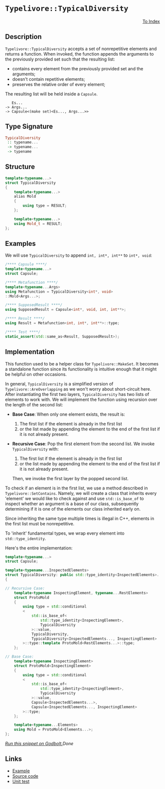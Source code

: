 <!-- Copyright 2024 Feng Mofan
SPDX-License-Identifier: Apache-2.0 -->

# `Typelivore::TypicalDiversity`

<p style='text-align: right;'><a href="../../../facilities/metafunctions.md#typelivore-typical-diversity">To Index</a></p>

## Description

`Typelivore::TypicalDiversity` accepts a set of nonrepetitive elements and returns a function.
When invoked, the function appends the arguments to the previously provided set such that the resulting list:

- contains every element from the previously provided set and the arguments;
- doesn't contain repetitive elements;
- preserves the relative order of every element;

The resulting list will be held inside a `Capsule`.

<pre><code>   Es...
-> Args...
-> Capsule&lt;(make set)&lt;Es..., Args...&gt;&gt;</code></pre>

## Type Signature

```Haskell
TypicalDiversity
 :: typename...
 -> typename...
 -> typename
```

## Structure

```C++
template<typename...>
struct TypicalDiversity
{
    template<typename...>
    alias Mold
    {
        using type = RESULT;
    };

    template<typename...>
    using Mold_t = RESULT;
};
```

## Examples

We will use `TypicalDiversity` to append `int, int*, int**` to `int*, void`:

```C++
/**** Capsule ****/
template<typename...>
struct Capsule;

/**** Metafunction ****/
template<typename...Args>
using Metafunction = TypicalDiversity<int*, void>
::Mold<Args...>;

/**** SupposedResult ****/
using SupposedResult = Capsule<int*, void, int, int**>;

/**** Result ****/
using Result = Metafunction<int, int*, int**>::type;

/**** Test ****/
static_assert(std::same_as<Result, SupposedResult>);
```

## Implementation

This function used to be a helper class for `Typelivore::MakeSet`.
It becomes a standalone function since its functionality is intuitive enough that it might be helpful on other occasions.

In general, `TypicalDiversity` is a simplified version of `Typelivore::AreOverlapping` as we won't worry about short-circuit here.
After instantiating the first two layers, `TypicalDiversity` has two lists of elements to work with.
We will implement the function using recursion over the length of the second list:

- **Base Case**: When only one element exists, the result is:

  1. The first list if the element is already in the first list
  2. or the list made by appending the element to the end of the first list if it is not already present.

- **Recursive Case**: Pop the first element from the second list. We invoke `TypicalDiversity` with:

  1. The first list if the element is already in the first list
  2. or the list made by appending the element to the end of the first list if it is not already present.
  
  Then, we invoke the first layer by the popped second list.

To check if an element is in the first list, we use a method described in `Typelivore::SetContains`.
Namely, we will create a class that inherits every 'element' we would like to check against and use `std::is_base_of` to inspect whether an argument is a base of our class, subsequently determining if it is one of the elements our class inherited early on.

Since inheriting the same type multiple times is illegal in C++, elements in the first list must be nonrepetitive.

To 'inherit' fundamental types, we wrap every element into `std::type_identity`.

Here's the entire implementation:

```C++
template<typename...>
struct Capsule;

template<typename...InspectedElements>
struct TypicalDiversity: public std::type_identity<InspectedElements>...
{

// Recursive Case:
    template<typename InspectingElement, typename...RestElements>
    struct ProtoMold
    {
        using type = std::conditional
        <
            std::is_base_of<
                std::type_identity<InspectingElement>,
                TypicalDiversity
            >::value, 
            TypicalDiversity, 
            TypicalDiversity<InspectedElements..., InspectingElement>
        >::type::template ProtoMold<RestElements...>::type;
    };

// Base Case:
    template<typename InspectingElement>
    struct ProtoMold<InspectingElement>
    {
        using type = std::conditional
        <
            std::is_base_of<
                std::type_identity<InspectingElement>,
                TypicalDiversity
            >::value, 
            Capsule<InspectedElements...>, 
            Capsule<InspectedElements..., InspectingElement>
        >::type;
    };

    template<typename...Elements>
    using Mold = ProtoMold<Elements...>;
};
```

[*Run this snippet on Godbolt.*](https://godbolt.org/#z:OYLghAFBqd5QCxAYwPYBMCmBRdBLAF1QCcAaPECAMzwBtMA7AQwFtMQByARg9KtQYEAysib0QXACx8BBAKoBnTAAUAHpwAMvAFYTStJg1DIApACYAQuYukl9ZATwDKjdAGFUtAK4sGIAKwAzKSuADJ4DJgAcj4ARpjEIADs/qQADqgKhE4MHt6%2BAcEZWY4C4ZExLPGJKbaY9qUMQgRMxAR5Pn5BdQ05za0E5dFxCcmpCi1tHQXdEwNDldVjAJS2qF7EyOwcAPQAVAeHR8cnezsmGgCC%2B4cA1AAimGmujMh4mAq3R%2BdXN6f/xx%2BlwuwLMgQiyG8WFuJkCbgIAE9ngB9AjEJiEBSw7AgkF/Pa3NxMNIKLz0L6HIEETAsNIGamw%2BFIxisTAAOg52JBE2IXgchOJpPosKsVzxAIlgPFdwAkrT6GxBExGhSDkD8ZKAUCQdT5crMIzEc9mGwOWyZQwFM8HJh0NgFYwCFjAjirjy%2BQRbgAVJF4US0e54ABuCRKCJAtzSXlitD9twm6BAICNmGReCwgkICMZFqtmBtdodgmd2DNuKSouBvx2twASvmNlkQwKlCAQbcO7ddXT9YbmSbMLdc9bHEZ7TTHaQu/3WWb6xNx4qnVyrp342iPbdlMRUEQALKedDtzsmCvHtcdrxZIzT54wwL3deJlACfCNMTni%2BMz8XzsJpN4AoyKxEwSjIqgVDfquv4wR2/7JsyaYZo4iI5paI4RMAi6OtipA/rBnY%2BmkfpiIGIbEGG%2BG/tiSZBmIXiYFOVEXkRJEBsGoZZkx0EEd6vr%2BmRnGoXCw75tShYTsWZpTqJDiYdhggrpcsE0QhzxJt29KDtuu6oAetBHnC84EApTpli6GnMiKn6nvc1litWtwWKBg5Eq2n6ab2cIpgOQ7oWJ8lFgQSlru6/I6fuh5oXmcljkFIUnmePEXlemG3oOsKPvBaAMG%2BOQfsla5QcpvFPgBQEgWBEHFaVF7wSmSGOlm0UYXFknBS6eGFaVrECRxFHNd11EWSAdHeIxMJDReRIkmSBoif5BamQo5nYNxJW8TNQrzW4snict0l%2BTFo5YfFLrMapKb2RtMJJHZgSVh5NI9gy3kzqaHLLQll7XsAtz6eg96PhFelRXCB2cudD3lvdj2/JqUrw3c2CqKwdKDt80oI2quJimCEJQhlcI5VsaTLudDnXEcAqzeSmNXJ5r1Msas6Q66lxhZ6W1zddWMEnumAtFQXgMHJAiqmcOrPVpfYsx9bKXMQwAliCqU3gLQsi2LDBA3xxF9eRlFwhEBB7FOQaoOmSlJgDjKK8rq280jBy3EIXhpMUtrzmSnr05cat/W7HuZF7Hw%2B7r3PCsbghm7cFvplOJuJzHexctDlP4nWYe0L7lKq79WdCp6mX/YLTDC6LjSMkntwm7HdepyNV3p1WVN3F6Hy5zjbotI4yDIqBShtBA8EKKyA/Om43s51OQee%2Bg08ddgywihwqy0Jw/i8H4HBaKQqCcG41jWPG6ybBlYI8KQBCaGvqwANYBJIbIaAAHGYZgAJyf1w/hv6/XAkhJGkBvDgkheAsAkBoDQpAd57wPhwXgCgQAwJvrvNepA4CwBgIgEA6wCBRgIOQSgaBaR0ASFEVknBVCvwAGwAFpaGSFuMAZAyBbhSDZGYXgtpCAkHTHofgggRBiHYFIGQghFAqHUOg0guguCkAAO7ojSJwHg69N7b1vvvTgAB5LwBCDG3AgrcGhDCmEsLYRw5%2BZhbgQA8GQ%2BgxAYSX2WLwNBWhVgQCQKQ4iTjiEQF8eQxIwApBmD4HQakFFKCxG0bECIrRwzcF4PE5gxAES6NiNoMSajeCkKXLohgtAkl7ywLELwwAiS0FoMg5JpAsAsEMMAcQsj8DEACiGWpe9MCqAbNSXJ5BBD1G0bGWI6J0keCwNotEeBIF1PIrEEOjxGlGFjEYW%2BqwqAGGVgANXeIo3RxoBlCOEP6MR0gTlSLUNo%2BR%2BgmkoGPpYfQeBYjIMgKsVAZMci1PoQmTKphLDWDMPA8ixB0wfHgKsOwAVnAQFcNMPwCiwgRGGFUUYCjijZAEAivQmLGgLBGIkBR0Ltb9CmJ4ToegSWNDJYMFFix0W2EmO0ClBRiXMoJWiolUKz5bAkBojgW9YHaIQaYuhjDmGsPYZw2xEBcB8OceYQIXA3HXw2asBAmAmBYESBAB%2BIBJCBDZJ/QIwCNCSDMJIWh0D/C0M/voTg4DSCQOVWyWhXBaGv0/gA2h/hJC/xNbQ4VsiEFIJQWq9BXicHeLwQYwhASglOMoWwTgrQWBBiSPQpgtxIRNI4Z/NkXAX48LfPwxMCiTkiPEOIy5ShrmyN0OE5RxJckCqFXA3gCD9GGM9CYsxEqc0GBvFwAtRaNB2IcX4hILjAhmFVR4jBMbE0JATagRxoxc1GBHVwGBNAc6hhiXEhJ6SBmpMSZk7JDgBn5MdIU4p2iykVKqTUgZDSmktNKXgdpclOnaJ6X07YV8TbDNkaM8ZCJJnbD3jMuZV8FlLJpO%2BzCGy%2BDbIUHszAByjl1MrWciQFzZBXJkXvRtdz1kAqsE80Zby9X7y%2BQIH5fyHwUaBSChIYKsA0ahfUGFfg4W5RxUi3KnKlgYsyFi3IrLEXpHE/i%2BlhKqU8dJcywTPReO0pE4yuY5L8jSe03SioCmVVrA2Hy4zoD20is4GK8xzDN1/RHYWl%2Bdj5VEEVa49x6rSCau1aMWjoCnUuoLealIn8gGBAtVa/1wb4GcDDaglDWDcH4PjRQQJa6p3EGTdsNNFiWAKCDOwoMjmtITBLQqgRFbZBVvORI%2BQdbiM6BAMEZtqjkltq0SGvRcajF9rywVorJX9QTAnRl4JM7AjzsSz4sb/i0vLsSIVj2yJiuf2RKVggyJVBMIifu6JEBYmyLPSeupx2MlZJyXUm9gg70lN4I%2BypYgX11LfasqD92v0dIhbI/9yADGAd4MB0Be8wOJMg9MsFsHeDwaUMspD6zI2oaYLs/ZhzGDHOq3hmthGGs3Oa2R4wjybDUchXRxotSdj/hY5YYFnbQXgq42p7WLgBNSb0MiwzXLcWyZyKpvFORNNEqZzSlTbPiVKZF/MeTXP2UDFU/pwX/KTPnyVxZzrsWOCmP64VuOQ3qQjblaW9zyqpuRo1VqnVlABWBZAF/NkgRAj%2BD/v66BDukiepi52uLthw0LuWPqyQ/hjWAKSNA1%2Bkgf5cHfmYINoDAjq694giNniBXcM9zopPfvViGxyAaoAA)$Done$

## Links

- [Example](../../../code/facilities/metafunctions/typelivore/typical_diversity/implementation.hpp)
- [Source code](../../../../conceptrodon/descend/typelivore/diversity.hpp)
- [Unit test](../../../../tests/unit/metafunctions/typelivore/typical_diversity.test.hpp)
